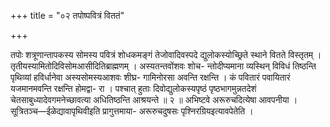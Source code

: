 +++
title = "०२ तपोष्पवित्रं विततं"

+++

तपोः शत्रूणान्तापकस्य सोमस्य पवित्रं शोधकमङ्गं तेजोवादिवस्पदे द्युलोकस्योच्छ्रिते स्थाने वितते विस्तृतम् । तृतीयस्यामितोदिविसोमआसीदितिब्राह्मणम् । अस्यतन्तवोंशवः शोच- न्तोदीप्यमाना व्यस्थिन् विविधं तिष्ठन्ति पृथिव्यां हविर्धानेवा अस्यसोमस्यआशवः शीघ्र- गामिनोरसा अवन्ति रक्षन्ति । कं पवितारं पवायितारं यजमानमवन्ति रक्षन्ति होमद्वा- रा । पश्चात् हुताः दिवोद्युलोकस्यपृष्ठं पृष्ठभागमुन्नतदेशं चेतसाबुध्यादेवगमनेच्छावत्या अधितिष्ठन्ति आश्रयन्ते ॥ २ ॥ अभिष्टवे अरूरुचदित्येषा आवपनीया । सूत्रितञ्च—ईळेद्यावापृथिवीइति प्रागुत्तमाया- अरूरुचदुषसः पृश्निरग्रियइत्यावपेतेति ।